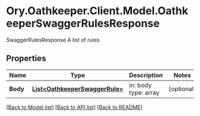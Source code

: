 # Ory.Oathkeeper.Client.Model.OathkeeperSwaggerRulesResponse
SwaggerRulesResponse A list of rules

## Properties

Name | Type | Description | Notes
------------ | ------------- | ------------- | -------------
**Body** | [**List&lt;OathkeeperSwaggerRule&gt;**](OathkeeperSwaggerRule.md) | in: body type: array | [optional] 

[[Back to Model list]](../README.md#documentation-for-models) [[Back to API list]](../README.md#documentation-for-api-endpoints) [[Back to README]](../README.md)

